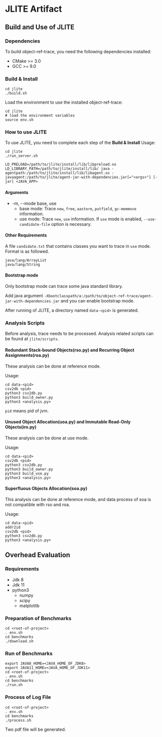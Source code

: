# JLITE Artifact

## Build and Use of JLITE

### Dependencies

To build object-ref-trace, you need the following dependencies installed:

- CMake >= 3.0
- GCC >= 9.0

### Build & Install

```
cd jlite
./build.sh
```

Load the environment to use the installed object-ref-trace:

```
cd jlite
# load the environment variables
source env.sh
```

### How to use JLITE

To use JLITE, you need to complete each step of the **Build & Install**
Usage:

```
cd jlite
./run_server.sh

LD_PRELOAD=/path/to/jlite/install/lib/libpreload.so LD_LIBRARY_PATH=/path/to/jlite/install/lib/ java -agentpath:/path/to/jlite/install/lib/libagent.so -javaagent:/path/to/jlite/agent-jar-with-dependencies.jar[="<args>"] [-jar] <JAVA_APP>
```

#### Arguments

- -m, --mode                    base, use
  - base mode:  Trace `new`, `free`, `aastore`, `putfield`, `gc-memmove` information.
  - use mode:   Trace `new`, `use` information. If `use` mode is enabled, `--use-candidate-file` option is necessary.

#### Other Requirements

A file `candidate.txt` that contains classes you want to trace in `use` mode. Format is as followed.

```
java/lang/ArrayList
java/lang/String
```

#### Bootstrap mode

Only bootstrap mode can trace some java standard library. 

Add java argument `-Xbootclasspath/a:/path/to/object-ref-trace/agent-jar-with-dependencies.jar` and you can enable bootstrap mode.

After running of JLITE, a directory named `data-<pid>` is generated.

### Analysis Scripts

Before analysis, trace needs to be processed. Analysis related scripts can be found at `jlite/scripts`.

#### Redundant Stack-bound Objects(rso.py) and Recurring Object Assignments(roa.py)

These analysis can be done at reference mode.

Usage:

```
cd data-<pid>
csv2db <pid>
python3 csv2db.py
python3 build_owner.py
python3 <analysis.py>
```

`pid` means pid of jvm. 

#### Unused Object Allocation(uoa.py) and Immutable Read-Only Objects(iro.py)

These analysis can be done at use mode.

Usage:

```
cd data-<pid>
csv2db <pid>
python3 csv2db.py
python3 build_owner.py
python3 build_use.py
python3 <analysis.py>
```

#### Superfluous Objects Allocation(soa.py)

This analysis can be done at reference mode, and data process of soa is not compatible with rso and roa.

Usage:

```
cd data-<pid>
addr2id
csv2db <pid>
python3 csv2db.py
python3 <analysis.py>
```

## Overhead Evaluation

### Requirements

- Jdk 8
- Jdk 11
- python3 
  - numpy
  - scipy
  - matplotlib



### Preparation of Benchmarks

```
cd <root-of-project>
. env.sh
cd benchmarks
./download.sh
```

### Run of Benchmarks

```
export JAVA8_HOME=<JAVA_HOME_OF_JDK8>
export JAVA11_HOME=<JAVA_HOME_OF_JDK11>
cd <root-of-project>
. env.sh
cd benchmarks
./run.sh
```

### Process of Log File

```
cd <root-of-project>
. env.sh
cd benchmarks
./process.sh
```

Two pdf file will be generated.